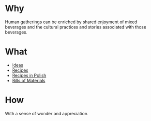 # Why
Human gatherings can be enriched by shared enjoyment of mixed beverages and the cultural practices and stories associated with those beverages. 

# What
- [Ideas](ideas.html) 
- [Recipes](recipes.html)
- [Recipes in Polish](przepisy.html) 
- [Bills of Materials](BOM.html)

# How
With a sense of wonder and appreciation.
